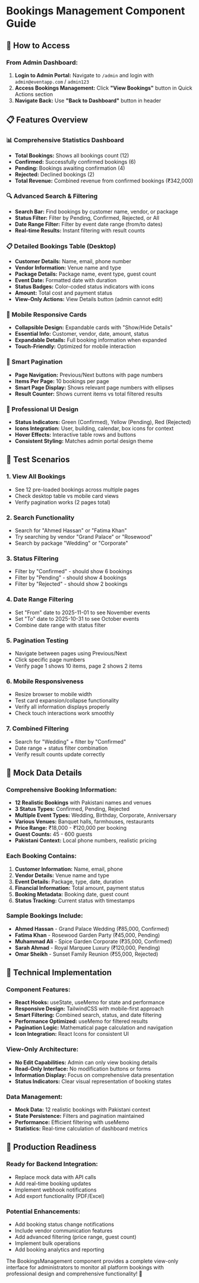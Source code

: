 # Bookings Management Component Guide

## 🚀 How to Access

### From Admin Dashboard:
1. **Login to Admin Portal:** Navigate to `/admin` and login with `admin@eventapp.com` / `admin123`
2. **Access Bookings Management:** Click **"View Bookings"** button in Quick Actions section
3. **Navigate Back:** Use **"Back to Dashboard"** button in header

## 📋 Features Overview

### **📊 Comprehensive Statistics Dashboard**
- **Total Bookings:** Shows all bookings count (12)
- **Confirmed:** Successfully confirmed bookings (6)
- **Pending:** Bookings awaiting confirmation (4)
- **Rejected:** Declined bookings (2)
- **Total Revenue:** Combined revenue from confirmed bookings (₹342,000)

### **🔍 Advanced Search & Filtering**
- **Search Bar:** Find bookings by customer name, vendor, or package
- **Status Filter:** Filter by Pending, Confirmed, Rejected, or All
- **Date Range Filter:** Filter by event date range (from/to dates)
- **Real-time Results:** Instant filtering with result counts

### **📋 Detailed Bookings Table (Desktop)**
- **Customer Details:** Name, email, phone number
- **Vendor Information:** Venue name and type
- **Package Details:** Package name, event type, guest count
- **Event Date:** Formatted date with duration
- **Status Badges:** Color-coded status indicators with icons
- **Amount:** Total cost and payment status
- **View-Only Actions:** View Details button (admin cannot edit)

### **📱 Mobile Responsive Cards**
- **Collapsible Design:** Expandable cards with "Show/Hide Details"
- **Essential Info:** Customer, vendor, date, amount, status
- **Expandable Details:** Full booking information when expanded
- **Touch-Friendly:** Optimized for mobile interaction

### **📄 Smart Pagination**
- **Page Navigation:** Previous/Next buttons with page numbers
- **Items Per Page:** 10 bookings per page
- **Smart Page Display:** Shows relevant page numbers with ellipses
- **Result Counter:** Shows current items vs total filtered results

### **🎨 Professional UI Design**
- **Status Indicators:** Green (Confirmed), Yellow (Pending), Red (Rejected)
- **Icons Integration:** User, building, calendar, box icons for context
- **Hover Effects:** Interactive table rows and buttons
- **Consistent Styling:** Matches admin portal design theme

## 📱 Test Scenarios

### **1. View All Bookings**
- See 12 pre-loaded bookings across multiple pages
- Check desktop table vs mobile card views
- Verify pagination works (2 pages total)

### **2. Search Functionality**
- Search for "Ahmed Hassan" or "Fatima Khan"
- Try searching by vendor "Grand Palace" or "Rosewood"
- Search by package "Wedding" or "Corporate"

### **3. Status Filtering**
- Filter by "Confirmed" - should show 6 bookings
- Filter by "Pending" - should show 4 bookings
- Filter by "Rejected" - should show 2 bookings

### **4. Date Range Filtering**
- Set "From" date to 2025-11-01 to see November events
- Set "To" date to 2025-10-31 to see October events
- Combine date range with status filter

### **5. Pagination Testing**
- Navigate between pages using Previous/Next
- Click specific page numbers
- Verify page 1 shows 10 items, page 2 shows 2 items

### **6. Mobile Responsiveness**
- Resize browser to mobile width
- Test card expansion/collapse functionality
- Verify all information displays properly
- Check touch interactions work smoothly

### **7. Combined Filtering**
- Search for "Wedding" + filter by "Confirmed"
- Date range + status filter combination
- Verify result counts update correctly

## 🎯 Mock Data Details

### **Comprehensive Booking Information:**
- **12 Realistic Bookings** with Pakistani names and venues
- **3 Status Types:** Confirmed, Pending, Rejected
- **Multiple Event Types:** Wedding, Birthday, Corporate, Anniversary
- **Various Venues:** Banquet halls, farmhouses, restaurants
- **Price Range:** ₹18,000 - ₹120,000 per booking
- **Guest Counts:** 45 - 600 guests
- **Pakistani Context:** Local phone numbers, realistic pricing

### **Each Booking Contains:**
1. **Customer Information:** Name, email, phone
2. **Vendor Details:** Venue name and type
3. **Event Details:** Package, type, date, duration
4. **Financial Information:** Total amount, payment status
5. **Booking Metadata:** Booking date, guest count
6. **Status Tracking:** Current status with timestamps

### **Sample Bookings Include:**
- **Ahmed Hassan** - Grand Palace Wedding (₹85,000, Confirmed)
- **Fatima Khan** - Rosewood Garden Party (₹45,000, Pending)
- **Muhammad Ali** - Spice Garden Corporate (₹35,000, Confirmed)
- **Sarah Ahmad** - Royal Marquee Luxury (₹120,000, Pending)
- **Omar Sheikh** - Sunset Family Reunion (₹55,000, Rejected)

## 🔧 Technical Implementation

### **Component Features:**
- **React Hooks:** useState, useMemo for state and performance
- **Responsive Design:** TailwindCSS with mobile-first approach
- **Smart Filtering:** Combined search, status, and date filtering
- **Performance Optimized:** useMemo for filtered results
- **Pagination Logic:** Mathematical page calculation and navigation
- **Icon Integration:** React Icons for consistent UI

### **View-Only Architecture:**
- **No Edit Capabilities:** Admin can only view booking details
- **Read-Only Interface:** No modification buttons or forms
- **Information Display:** Focus on comprehensive data presentation
- **Status Indicators:** Clear visual representation of booking states

### **Data Management:**
- **Mock Data:** 12 realistic bookings with Pakistani context
- **State Persistence:** Filters and pagination maintained
- **Performance:** Efficient filtering with useMemo
- **Statistics:** Real-time calculation of dashboard metrics

## 🚀 Production Readiness

### **Ready for Backend Integration:**
- Replace mock data with API calls
- Add real-time booking updates
- Implement webhook notifications
- Add export functionality (PDF/Excel)

### **Potential Enhancements:**
- Add booking status change notifications
- Include vendor communication features
- Add advanced filtering (price range, guest count)
- Implement bulk operations
- Add booking analytics and reporting

The BookingsManagement component provides a complete view-only interface for administrators to monitor all platform bookings with professional design and comprehensive functionality! 🎉